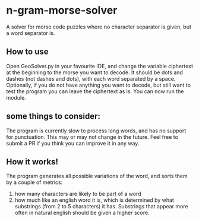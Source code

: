 # n-gram-morse-solver
A solver for morse code puzzles where no character separator is given, but a word separator is.

How to use
-----
Open GeoSolver.py in your favourite IDE, and change the variable ciphertext at the beginning to the morse you want to decode. It should be dots and dashes (not dashes and dots), with each word separated by a space. Optionally, if you do not have anything you want to decode, but still want to test the program you can leave the ciphertext as is. You can now run the module.

some things to consider:
-----
The program is currently slow to process long words, and has no support for punctuation. This may or may not change in the future. Feel free to submit a PR if you think you can improve it in any way.

How it works!
----
The program generates all possible variations of the word, and sorts them by a couple of metrics:
1. how many characters are likely to be part of a word
2. how much like an english word it is, which is determined by what substrings (from 2 to 5 characters) it has. Substrings that appear more often in natural english should be given a higher score.
